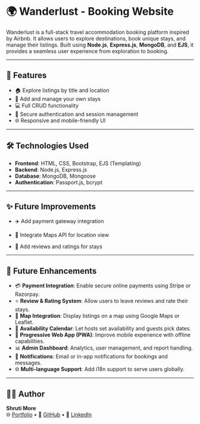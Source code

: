 # 🌍 Wanderlust - Booking Website

Wanderlust is a full-stack travel accommodation booking platform inspired by Airbnb. It allows users to explore destinations, book unique stays, and manage their listings. Built using **Node.js**, **Express.js**, **MongoDB**, and **EJS**, it provides a seamless user experience from exploration to booking.


---

## 🚀 Features

- 🏠 Explore listings by title and location
- 🧳 Add and manage your own stays
- 💻 Full CRUD functionality
- 🔐 Secure authentication and session management
- 🌐 Responsive and mobile-friendly UI

---

## 🛠️ Technologies Used

- **Frontend**: HTML, CSS, Bootstrap, EJS (Templating)
- **Backend**: Node.js, Express.js
- **Database**: MongoDB, Mongoose
- **Authentication**: Passport.js, bcrypt

---

## ✨ Future Improvements
- ✈️ Add payment gateway integration

- 📍 Integrate Maps API for location view

- 💬 Add reviews and ratings for stays


---

## 🔮 Future Enhancements

- 💳 **Payment Integration**: Enable secure online payments using Stripe or Razorpay.
- ⭐ **Review & Rating System**: Allow users to leave reviews and rate their stays.
- 📍 **Map Integration**: Display listings on a map using Google Maps or Leaflet.
- 📅 **Availability Calendar**: Let hosts set availability and guests pick dates.
- 📱 **Progressive Web App (PWA)**: Improve mobile experience with offline capabilities.
- 📊 **Admin Dashboard**: Analytics, user management, and report handling.
- 🔔 **Notifications**: Email or in-app notifications for bookings and messages.
- 🌐 **Multi-language Support**: Add i18n support to serve users globally.


---

## 🧑‍💻 Author

**Shruti More**  
🌐 [Portfolio](https://shruti-more-portfolio.netlify.app/) • 🐙 [GitHub](https://github.com/ShrutiMore23) • 💼 [LinkedIn](https://linkedin.com/in/shruti-more23)

